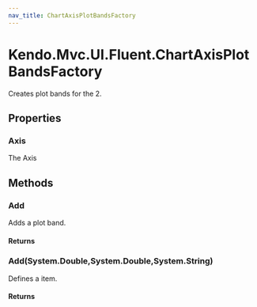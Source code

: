 ```yaml
---
nav_title: ChartAxisPlotBandsFactory
---
```


# Kendo.Mvc.UI.Fluent.ChartAxisPlotBandsFactory
Creates plot bands for the 2.



## Properties


### Axis

The Axis




## Methods


### Add
Adds a plot band.



#### Returns




### Add(System.Double,System.Double,System.String)
Defines a item.



#### Returns





